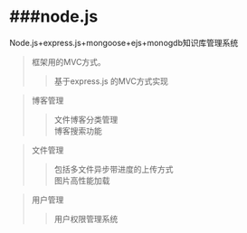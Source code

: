 ###node.js
=======
Node.js+express.js+mongoose+ejs+monogdb知识库管理系统 <br />
> 框架用的MVC方式。<br />
> > 基于express.js 的MVC方式实现<br />

> 博客管理<br />
> > 文件博客分类管理<br />
> > 博客搜索功能<br />

> 文件管理<br />
> > 包括多文件异步带进度的上传方式<br />
> > 图片高性能加载<br />

> 用户管理<br />
> > 用户权限管理系统<br />

